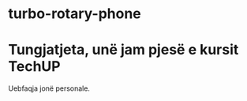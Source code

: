 # turbo-rotary-phone
<html>
	<head>
		<title>Kursi TechUP</title>
  	</head>
	<body>
		<h1>Tungjatjeta, unë jam pjesë e kursit TechUP</h1>
		<p>Uebfaqja jonë personale.</p>
	</body>
</html>